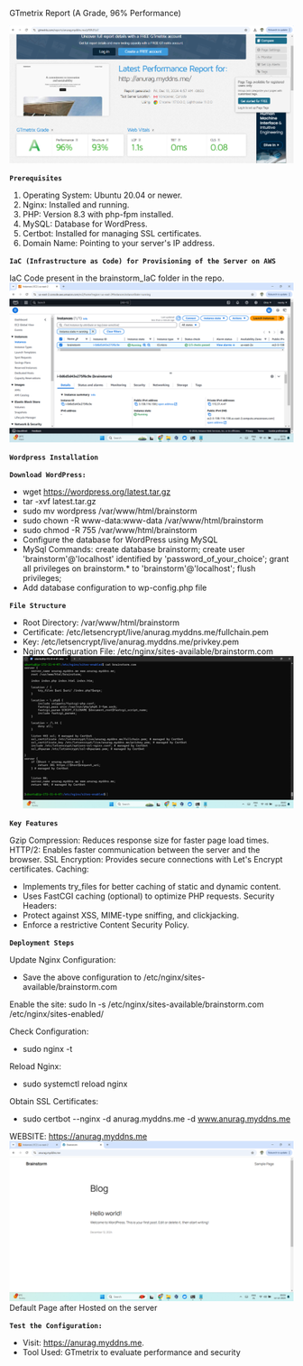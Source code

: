 GTmetrix Report (A Grade, 96% Performance)

![GTmetrix Report (A Grade)](https://github.com/anuragsinghpundir/brainstorm/blob/master/Screenshots_Brainstorm/GTmetrix_Report.png?raw=true)

**`Prerequisites`**

1. Operating System: Ubuntu 20.04 or newer.
2. Nginx: Installed and running.
3. PHP: Version 8.3 with php-fpm installed.
4. MySQL: Database for WordPress.
5. Certbot: Installed for managing SSL certificates.
6. Domain Name: Pointing to your server's IP address.

**`IaC (Infrastructure as Code) for Provisioning of the Server on AWS`**

IaC Code present in the brainstorm_IaC folder in the repo.
![AWS_Server](https://github.com/anuragsinghpundir/brainstorm/blob/master/Screenshots_Brainstorm/provisioned%20server.png)

**`Wordpress Installation`**

**`Download WordPress:`**

* wget https://wordpress.org/latest.tar.gz
* tar -xvf latest.tar.gz
* sudo mv wordpress /var/www/html/brainstorm
* sudo chown -R www-data:www-data /var/www/html/brainstorm
* sudo chmod -R 755 /var/www/html/brainstorm
* Configure the database for WordPress using MySQL
* MySql Commands: create database brainstorm; create user 'brainstorm'@'localhost' identified by 'password_of_your_choice'; grant all privileges on brainstorm.* to 'brainstorm'@'localhost'; flush privileges;
* Add database configuration to wp-config.php file

**`File Structure`**

* Root Directory: /var/www/html/brainstorm
* Certificate: /etc/letsencrypt/live/anurag.myddns.me/fullchain.pem
* Key: /etc/letsencrypt/live/anurag.myddns.me/privkey.pem
* Nginx Configuration File: /etc/nginx/sites-available/brainstorm.com
 ![nginx.conf](https://github.com/anuragsinghpundir/brainstorm/blob/master/Screenshots_Brainstorm/brainstorm.com%20configuration%20nginx.png)

**`Key Features`**

Gzip Compression: Reduces response size for faster page load times.
HTTP/2: Enables faster communication between the server and the browser.
SSL Encryption: Provides secure connections with Let's Encrypt certificates.
Caching: 
* Implements try_files for better caching of static and dynamic content.
* Uses FastCGI caching (optional) to optimize PHP requests.
Security Headers:
* Protect against XSS, MIME-type sniffing, and clickjacking.
* Enforce a restrictive Content Security Policy.

**`Deployment Steps`**

Update Nginx Configuration:
* Save the above configuration to /etc/nginx/sites-available/brainstorm.com

Enable the site:
sudo ln -s /etc/nginx/sites-available/brainstorm.com /etc/nginx/sites-enabled/

Check Configuration:
* sudo nginx -t

Reload Nginx:
* sudo systemctl reload nginx

Obtain SSL Certificates:
* sudo certbot --nginx -d anurag.myddns.me -d www.anurag.myddns.me

WEBSITE: https://anurag.myddns.me
![website](https://github.com/anuragsinghpundir/brainstorm/blob/master/Screenshots_Brainstorm/default%20page.png)
Default Page after Hosted on the server

**`Test the Configuration:`**

* Visit: https://anurag.myddns.me.
* Tool Used: GTmetrix to evaluate performance and security
